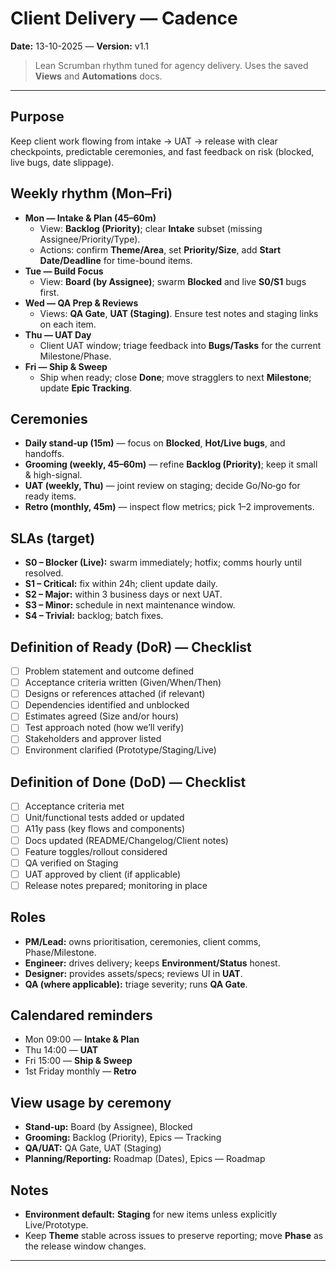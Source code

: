 # Client Delivery — Cadence

**Date:** 13-10-2025 — **Version:** v1.1

> Lean Scrumban rhythm tuned for agency delivery. Uses the saved **Views** and **Automations** docs.

---

## Purpose

Keep client work flowing from intake → UAT → release with clear checkpoints, predictable ceremonies, and fast feedback on risk (blocked, live bugs, date slippage).

## Weekly rhythm (Mon–Fri)

- **Mon — Intake & Plan (45–60m)**
  - View: **Backlog (Priority)**; clear **Intake** subset (missing Assignee/Priority/Type).
  - Actions: confirm **Theme/Area**, set **Priority/Size**, add **Start Date/Deadline** for time-bound items.
- **Tue — Build Focus**
  - View: **Board (by Assignee)**; swarm **Blocked** and live **S0/S1** bugs first.
- **Wed — QA Prep & Reviews**
  - Views: **QA Gate**, **UAT (Staging)**. Ensure test notes and staging links on each item.
- **Thu — UAT Day**
  - Client UAT window; triage feedback into **Bugs/Tasks** for the current Milestone/Phase.
- **Fri — Ship & Sweep**
  - Ship when ready; close **Done**; move stragglers to next **Milestone**; update **Epic Tracking**.

## Ceremonies

- **Daily stand‑up (15m)** — focus on **Blocked**, **Hot/Live bugs**, and handoffs.
- **Grooming (weekly, 45–60m)** — refine **Backlog (Priority)**; keep it small & high-signal.
- **UAT (weekly, Thu)** — joint review on staging; decide Go/No‑go for ready items.
- **Retro (monthly, 45m)** — inspect flow metrics; pick 1–2 improvements.

## SLAs (target)

- **S0 – Blocker (Live):** swarm immediately; hotfix; comms hourly until resolved.
- **S1 – Critical:** fix within 24h; client update daily.
- **S2 – Major:** within 3 business days or next UAT.
- **S3 – Minor:** schedule in next maintenance window.
- **S4 – Trivial:** backlog; batch fixes.

## Definition of Ready (DoR) — Checklist

- [ ] Problem statement and outcome defined
- [ ] Acceptance criteria written (Given/When/Then)
- [ ] Designs or references attached (if relevant)
- [ ] Dependencies identified and unblocked
- [ ] Estimates agreed (Size and/or hours)
- [ ] Test approach noted (how we’ll verify)
- [ ] Stakeholders and approver listed
- [ ] Environment clarified (Prototype/Staging/Live)

## Definition of Done (DoD) — Checklist

- [ ] Acceptance criteria met
- [ ] Unit/functional tests added or updated
- [ ] A11y pass (key flows and components)
- [ ] Docs updated (README/Changelog/Client notes)
- [ ] Feature toggles/rollout considered
- [ ] QA verified on Staging
- [ ] UAT approved by client (if applicable)
- [ ] Release notes prepared; monitoring in place

## Roles

- **PM/Lead:** owns prioritisation, ceremonies, client comms, Phase/Milestone.
- **Engineer:** drives delivery; keeps **Environment/Status** honest.
- **Designer:** provides assets/specs; reviews UI in **UAT**.
- **QA (where applicable):** triage severity; runs **QA Gate**.

## Calendared reminders

- Mon 09:00 — **Intake & Plan**
- Thu 14:00 — **UAT**
- Fri 15:00 — **Ship & Sweep**
- 1st Friday monthly — **Retro**

## View usage by ceremony

- **Stand‑up:** Board (by Assignee), Blocked
- **Grooming:** Backlog (Priority), Epics — Tracking
- **QA/UAT:** QA Gate, UAT (Staging)
- **Planning/Reporting:** Roadmap (Dates), Epics — Roadmap

## Notes

- **Environment default:** **Staging** for new items unless explicitly Live/Prototype.
- Keep **Theme** stable across issues to preserve reporting; move **Phase** as the release window changes.

---
